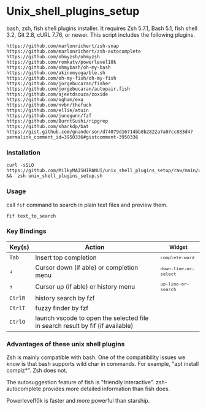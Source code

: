 # Unix_shell_plugins_setup

 bash, zsh, fish shell plugins installer. It requires Zsh 5.7.1, Bash 5.1, fish shell 3.2, Git 2.8, cURL 7.76, or newer. This script includes the following plugins.

    https://github.com/marlonrichert/zsh-snap
    https://github.com/marlonrichert/zsh-autocomplete
    https://github.com/ohmyzsh/ohmyzsh
    https://github.com/romkatv/powerlevel10k
    https://github.com/ohmybash/oh-my-bash
    https://github.com/akinomyoga/ble.sh
    https://github.com/oh-my-fish/oh-my-fish
    https://github.com/jorgebucaran/fisher
    https://github.com/jorgebucaran/autopair.fish
    https://github.com/ajeetdsouza/zoxide
    https://github.com/ogham/exa
    https://github.com/nvbn/thefuck
    https://github.com/ellie/atuin
    https://github.com/junegunn/fzf
    https://github.com/BurntSushi/ripgrep
    https://github.com/sharkdp/bat
    https://gist.github.com/gnanderson/d74079d16714bb8b2822a7a07cc883d4?permalink_comment_id=3950336#gistcomment-3950336

### Installation

```
curl -sSLO https://github.com/MilkyMAISHIRANUI/unix_shell_plugins_setup/raw/main/unix_shell_plugins_setup.sh  &&  zsh unix_shell_plugins_setup.sh
```

### Usage

call `fif` command to search in plain text files and preview them.

`fif text_to_search`

### Key Bindings

| Key(s)                                  | Action                                                                         | <sub>Widget</sub>       |
| --------------------------------------- | ------------------------------------------------------------------------------ | -------------------------------------- |
| <kbd>`Tab`</kbd>                  | Insert top completion                                                          | <sub>`complete-word`</sub>       |
| <kbd>`↓`</kbd>                   | Cursor down (if able) or completion menu                                       | <sub>`down-line-or-select`</sub> |
| <kbd>`↑`</kbd>                   | Cursor up (if able) or history menu                               | <sub>`up-line-or-search`</sub>   |
| <kbd>`Ctrl`</kbd><kbd>`R`</kbd> | history search by fzf                                                          | <sub>` `</sub>                   |
| <kbd>`Ctrl`</kbd><kbd>`T`</kbd> | fuzzy finder by fzf                                                            | <sub>` `</sub>                   |
| <kbd>`Ctrl`</kbd><kbd>`O`</kbd> | launch vscode to open the selected file in search result by fif (if available) | <sub>` `</sub>                   |

### Advantages of these unix shell plugins

Zsh is mainly compatible with bash. One of the compatibility issues we know is that bash supports wild char in commands. For example, "apt install compiz*". Zsh does not.

The autosuggestion feature of fish is "friendly interactive". zsh-autocomplete provides more detailed information than fish does.

Powerlevel10k is faster and more powerful than starship.
